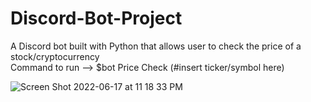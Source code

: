 # Discord-Bot-Project
A Discord bot built with Python that allows user to check the price of a stock/cryptocurrency </br>
Command to run --> $bot Price Check (#insert ticker/symbol here)

![Screen Shot 2022-06-17 at 11 18 33 PM](https://user-images.githubusercontent.com/95050658/174420810-4e64914d-254f-4bba-90d1-fe6446cd143b.png)
